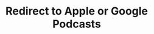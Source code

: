 ---
title: Redirect to Apple or Google Podcasts
redirect_from:
- /078r/
- /zadnja/
redirect_to: https://pod.fo/e/1f3ce5
---